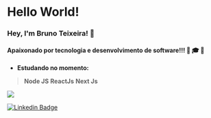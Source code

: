 # Hello World!
### Hey, I'm Bruno Teixeira! 👋
#### Apaixonado por tecnologia e desenvolvimento de software!!! :sparkling_heart: :mortar_board:  :rocket:
- **Estudando no momento:**
> **Node JS**
> **ReactJs**
> **Next Js**

<img align="center" src="https://github-readme-stats.vercel.app/api/top-langs/?username=brunosann&hide=Smarty&layout=compact&theme=synthwave" />

[![Linkedin Badge](https://img.shields.io/badge/-Bruno%20Teixeira-6633cc?style=flat-square&logo=Linkedin&logoColor=white&link=https://www.linkedin.com/in/bruno-teixeira-920661142/)](https://www.linkedin.com/in/bruno-teixeira-920661142/)

